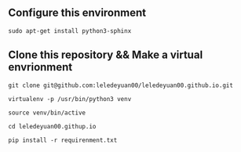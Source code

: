 ## Configure this environment

`sudo apt-get install python3-sphinx`

## Clone this repository && Make a virtual envrionment

`git clone git@github.com:leledeyuan00/leledeyuan00.github.io.git`

`virtualenv -p /usr/bin/python3 venv`

`source venv/bin/active`

`cd leledeyuan00.githup.io`

`pip install -r requirenment.txt`
